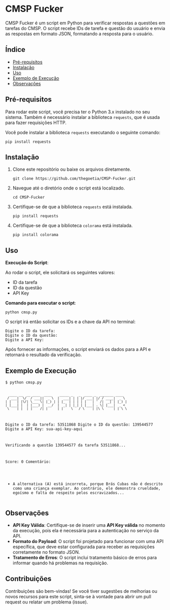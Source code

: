 <h1>CMSP Fucker</h1>

<p>CMSP Fucker é um script em Python para verificar respostas a questões em tarefas do CMSP. O script recebe IDs de tarefa e questão do usuário e envia as respostas em formato JSON, formatando a resposta para o usuário.</p>

<h2>Índice</h2>
<ul>
    <li><a href="#pre-requisitos">Pré-requisitos</a></li>
    <li><a href="#instalacao">Instalação</a></li>
    <li><a href="#uso">Uso</a></li>
    <li><a href="#exemplo-de-execucao">Exemplo de Execução</a></li>
    <li><a href="#observacoes">Observações</a></li>
</ul>

<h2 id="pre-requisitos">Pré-requisitos</h2>
<p>Para rodar este script, você precisa ter o Python 3.x instalado no seu sistema. Também é necessário instalar a biblioteca <code>requests</code>, que é usada para fazer requisições HTTP.</p>

<p>Você pode instalar a biblioteca <code>requests</code> executando o seguinte comando:</p>
<pre><code>pip install requests</code></pre>

<h2 id="instalacao">Instalação</h2>
<ol>
    <li>Clone este repositório ou baixe os arquivos diretamente.
        <pre><code>git clone https://github.com/thegoetia/CMSP-Fucker.git</code></pre>
    </li>
    <li>Navegue até o diretório onde o script está localizado.
        <pre><code>cd CMSP-Fucker</code></pre>
    </li>
    <li>Certifique-se de que a biblioteca <code>requests</code> está instalada.
        <pre><code>pip install requests</code></pre>
            <li>Certifique-se de que a biblioteca <code>colorama</code> está instalada.
        <pre><code>pip install colorama</code></pre>
    </li>
</ol>

<h2 id="uso">Uso</h2>
<p><strong>Execução do Script</strong>:</p>
<p>Ao rodar o script, ele solicitará os seguintes valores:</p>
<ul>
    <li>ID da tarefa</li>
    <li>ID da questão</li>
    <li>API Key</li>
</ul>

<p><strong>Comando para executar o script</strong>:</p>
<pre><code>python cmsp.py</code></pre>

<p>O script irá então solicitar os IDs e a chave da API no terminal:</p>
<pre><code>Digite o ID da tarefa:
Digite o ID da questão:
Digite a API Key:
</code></pre>

<p>Após fornecer as informações, o script enviará os dados para a API e retornará o resultado da verificação.</p>

<h2 id="exemplo-de-execucao">Exemplo de Execução</h2>
<pre><code>$ python cmsp.py

      ____ __  __ ____  ____    _____ _   _  ____ _  _______ ____  
     / ___|  \/  / ___||  _ \  |  ___| | | |/ ___| |/ / ____|  _ \ 
    | |   | |\/| \___ \| |_) | | |_  | | | | |   | ' /|  _| | |_) |
    | |___| |  | |___) |  __/  |  _| | |_| | |___| . \| |___|  _ < 
     \____|_|  |_|____/|_|     |_|    \___/ \____|_|\_\_____|_| \_\

Digite o ID da tarefa: 53511868
Digite o ID da questão: 139544577
Digite a API Key: sua-api-key-aqui

Verificando a questão 139544577 da tarefa 53511868...

Score: 0
Comentário: 
- A alternativa (A) está incorreta, porque Brás Cubas não é descrito como uma criança exemplar. Ao contrário, ele demonstra crueldade, egoísmo e falta de respeito pelos escravizados...
</code></pre>

<h2 id="observacoes">Observações</h2>
<ul>
    <li><strong>API Key Válida</strong>: Certifique-se de inserir uma <strong>API Key válida</strong> no momento da execução, pois ela é necessária para a autenticação no serviço da API.</li>
    <li><strong>Formato do Payload</strong>: O script foi projetado para funcionar com uma API específica, que deve estar configurada para receber as requisições corretamente no formato JSON.</li>
    <li><strong>Tratamento de Erros</strong>: O script inclui tratamento básico de erros para informar quando há problemas na requisição.</li>
</ul>

<h2>Contribuições</h2>
<p>Contribuições são bem-vindas! Se você tiver sugestões de melhorias ou novos recursos para este script, sinta-se à vontade para abrir um pull request ou relatar um problema (issue).</p>
